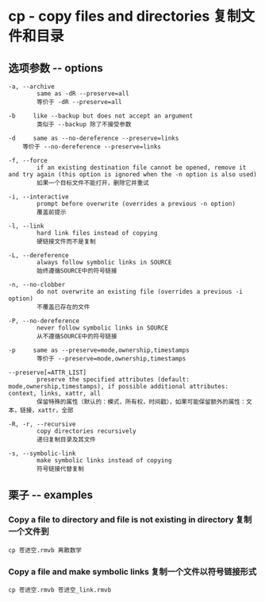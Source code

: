 # cp - copy files and directories 复制文件和目录

## 选项参数 -- options

    -a, --archive
            same as -dR --preserve=all
            等价于 -dR --preserve=all

    -b     like --backup but does not accept an argument
            类似于 --backup 除了不接受参数

    -d     same as --no-dereference --preserve=links
        等价于 --no-dereference --preserve=links

    -f, --force
            if an existing destination file cannot be opened, remove it and try again (this option is ignored when the -n option is also used)
            如果一个目标文件不能打开，删除它并重试

    -i, --interactive
            prompt before overwrite (overrides a previous -n option)
            覆盖前提示

    -l, --link
            hard link files instead of copying
            硬链接文件而不是复制

    -L, --dereference
            always follow symbolic links in SOURCE
            始终遵循SOURCE中的符号链接

    -n, --no-clobber
            do not overwrite an existing file (overrides a previous -i option)
            不覆盖已存在的文件

    -P, --no-dereference
            never follow symbolic links in SOURCE
            从不遵循SOURCE中的符号链接

    -p     same as --preserve=mode,ownership,timestamps
            等价于 --preserve=mode,ownership,timestamps

    --preserve[=ATTR_LIST]
            preserve the specified attributes (default: mode,ownership,timestamps), if possible additional attributes: context, links, xattr, all
            保留特殊的属性（默认的：模式，所有权，时间戳），如果可能保留额外的属性：文本，链接，xattr，全部

    -R, -r, --recursive
            copy directories recursively
            递归复制目录及其文件

    -s, --symbolic-link
            make symbolic links instead of copying
            符号链接代替复制

## 栗子 -- examples

### Copy a file to directory and file is not existing in directory 复制一个文件到

`cp 苍进空.rmvb 离散数学`

### Copy a file and make symbolic links 复制一个文件以符号链接形式

`cp 苍进空.rmvb 苍进空_link.rmvb`
